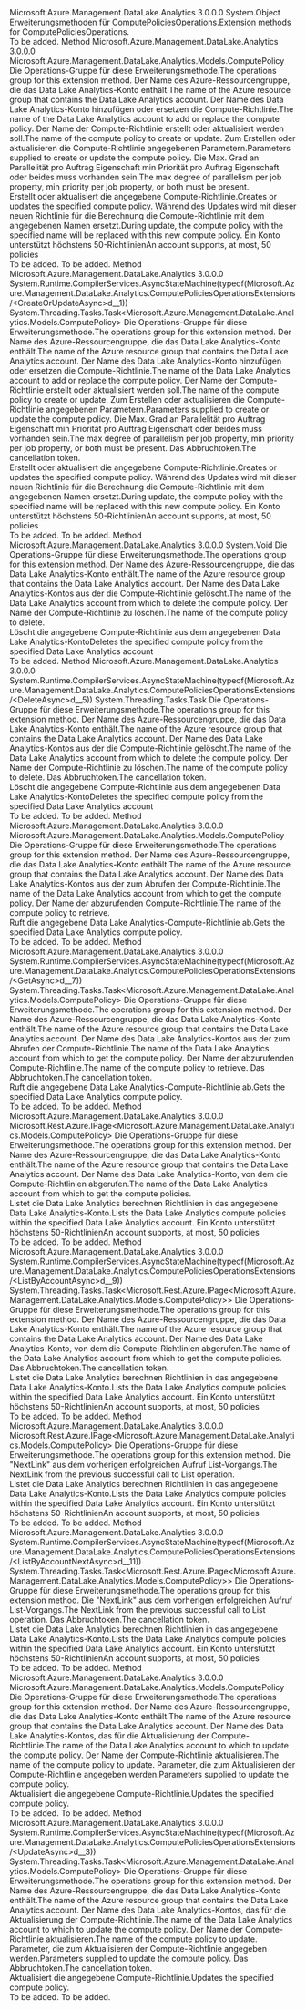 <Type Name="ComputePoliciesOperationsExtensions" FullName="Microsoft.Azure.Management.DataLake.Analytics.ComputePoliciesOperationsExtensions">
  <TypeSignature Language="C#" Value="public static class ComputePoliciesOperationsExtensions" />
  <TypeSignature Language="ILAsm" Value=".class public auto ansi abstract sealed beforefieldinit ComputePoliciesOperationsExtensions extends System.Object" />
  <TypeSignature Language="DocId" Value="T:Microsoft.Azure.Management.DataLake.Analytics.ComputePoliciesOperationsExtensions" />
  <TypeSignature Language="VB.NET" Value="Public Module ComputePoliciesOperationsExtensions" />
  <TypeSignature Language="F#" Value="type ComputePoliciesOperationsExtensions = class" />
  <AssemblyInfo>
    <AssemblyName>Microsoft.Azure.Management.DataLake.Analytics</AssemblyName>
    <AssemblyVersion>3.0.0.0</AssemblyVersion>
  </AssemblyInfo>
  <Base>
    <BaseTypeName>System.Object</BaseTypeName>
  </Base>
  <Interfaces />
  <Docs>
    <summary>
            <span data-ttu-id="ae55e-101">Erweiterungsmethoden für ComputePoliciesOperations.</span><span class="sxs-lookup"><span data-stu-id="ae55e-101">Extension methods for ComputePoliciesOperations.</span></span>
            </summary>
    <remarks>To be added.</remarks>
  </Docs>
  <Members>
    <Member MemberName="CreateOrUpdate">
      <MemberSignature Language="C#" Value="public static Microsoft.Azure.Management.DataLake.Analytics.Models.ComputePolicy CreateOrUpdate (this Microsoft.Azure.Management.DataLake.Analytics.IComputePoliciesOperations operations, string resourceGroupName, string accountName, string computePolicyName, Microsoft.Azure.Management.DataLake.Analytics.Models.ComputePolicyCreateOrUpdateParameters parameters);" />
      <MemberSignature Language="ILAsm" Value=".method public static hidebysig class Microsoft.Azure.Management.DataLake.Analytics.Models.ComputePolicy CreateOrUpdate(class Microsoft.Azure.Management.DataLake.Analytics.IComputePoliciesOperations operations, string resourceGroupName, string accountName, string computePolicyName, class Microsoft.Azure.Management.DataLake.Analytics.Models.ComputePolicyCreateOrUpdateParameters parameters) cil managed" />
      <MemberSignature Language="DocId" Value="M:Microsoft.Azure.Management.DataLake.Analytics.ComputePoliciesOperationsExtensions.CreateOrUpdate(Microsoft.Azure.Management.DataLake.Analytics.IComputePoliciesOperations,System.String,System.String,System.String,Microsoft.Azure.Management.DataLake.Analytics.Models.ComputePolicyCreateOrUpdateParameters)" />
      <MemberSignature Language="VB.NET" Value="&lt;Extension()&gt;&#xA;Public Function CreateOrUpdate (operations As IComputePoliciesOperations, resourceGroupName As String, accountName As String, computePolicyName As String, parameters As ComputePolicyCreateOrUpdateParameters) As ComputePolicy" />
      <MemberSignature Language="F#" Value="static member CreateOrUpdate : Microsoft.Azure.Management.DataLake.Analytics.IComputePoliciesOperations * string * string * string * Microsoft.Azure.Management.DataLake.Analytics.Models.ComputePolicyCreateOrUpdateParameters -&gt; Microsoft.Azure.Management.DataLake.Analytics.Models.ComputePolicy" Usage="Microsoft.Azure.Management.DataLake.Analytics.ComputePoliciesOperationsExtensions.CreateOrUpdate (operations, resourceGroupName, accountName, computePolicyName, parameters)" />
      <MemberType>Method</MemberType>
      <AssemblyInfo>
        <AssemblyName>Microsoft.Azure.Management.DataLake.Analytics</AssemblyName>
        <AssemblyVersion>3.0.0.0</AssemblyVersion>
      </AssemblyInfo>
      <ReturnValue>
        <ReturnType>Microsoft.Azure.Management.DataLake.Analytics.Models.ComputePolicy</ReturnType>
      </ReturnValue>
      <Parameters>
        <Parameter Name="operations" Type="Microsoft.Azure.Management.DataLake.Analytics.IComputePoliciesOperations" RefType="this" />
        <Parameter Name="resourceGroupName" Type="System.String" />
        <Parameter Name="accountName" Type="System.String" />
        <Parameter Name="computePolicyName" Type="System.String" />
        <Parameter Name="parameters" Type="Microsoft.Azure.Management.DataLake.Analytics.Models.ComputePolicyCreateOrUpdateParameters" />
      </Parameters>
      <Docs>
        <param name="operations">
            <span data-ttu-id="ae55e-102">Die Operations-Gruppe für diese Erweiterungsmethode.</span><span class="sxs-lookup"><span data-stu-id="ae55e-102">The operations group for this extension method.</span></span>
            </param>
        <param name="resourceGroupName">
            <span data-ttu-id="ae55e-103">Der Name des Azure-Ressourcengruppe, die das Data Lake Analytics-Konto enthält.</span><span class="sxs-lookup"><span data-stu-id="ae55e-103">The name of the Azure resource group that contains the Data Lake Analytics account.</span></span>
            </param>
        <param name="accountName">
            <span data-ttu-id="ae55e-104">Der Name des Data Lake Analytics-Konto hinzufügen oder ersetzen die Compute-Richtlinie.</span><span class="sxs-lookup"><span data-stu-id="ae55e-104">The name of the Data Lake Analytics account to add or replace the compute policy.</span></span>
            </param>
        <param name="computePolicyName">
            <span data-ttu-id="ae55e-105">Der Name der Compute-Richtlinie erstellt oder aktualisiert werden soll.</span><span class="sxs-lookup"><span data-stu-id="ae55e-105">The name of the compute policy to create or update.</span></span>
            </param>
        <param name="parameters">
            <span data-ttu-id="ae55e-106">Zum Erstellen oder aktualisieren die Compute-Richtlinie angegebenen Parametern.</span><span class="sxs-lookup"><span data-stu-id="ae55e-106">Parameters supplied to create or update the compute policy.</span></span> <span data-ttu-id="ae55e-107">Die Max. Grad an Parallelität pro Auftrag Eigenschaft min Priorität pro Auftrag Eigenschaft oder beides muss vorhanden sein.</span><span class="sxs-lookup"><span data-stu-id="ae55e-107">The max degree of parallelism per job property, min priority per job property, or both must be present.</span></span>
            </param>
        <summary>
            <span data-ttu-id="ae55e-108">Erstellt oder aktualisiert die angegebene Compute-Richtlinie.</span><span class="sxs-lookup"><span data-stu-id="ae55e-108">Creates or updates the specified compute policy.</span></span> <span data-ttu-id="ae55e-109">Während des Updates wird mit dieser neuen Richtlinie für die Berechnung die Compute-Richtlinie mit dem angegebenen Namen ersetzt.</span><span class="sxs-lookup"><span data-stu-id="ae55e-109">During update, the compute policy with the specified name will be replaced with this new compute policy.</span></span> <span data-ttu-id="ae55e-110">Ein Konto unterstützt höchstens 50-Richtlinien</span><span class="sxs-lookup"><span data-stu-id="ae55e-110">An account supports, at most, 50 policies</span></span>
            </summary>
        <returns>To be added.</returns>
        <remarks>To be added.</remarks>
      </Docs>
    </Member>
    <Member MemberName="CreateOrUpdateAsync">
      <MemberSignature Language="C#" Value="public static System.Threading.Tasks.Task&lt;Microsoft.Azure.Management.DataLake.Analytics.Models.ComputePolicy&gt; CreateOrUpdateAsync (this Microsoft.Azure.Management.DataLake.Analytics.IComputePoliciesOperations operations, string resourceGroupName, string accountName, string computePolicyName, Microsoft.Azure.Management.DataLake.Analytics.Models.ComputePolicyCreateOrUpdateParameters parameters, System.Threading.CancellationToken cancellationToken = null);" />
      <MemberSignature Language="ILAsm" Value=".method public static hidebysig class System.Threading.Tasks.Task`1&lt;class Microsoft.Azure.Management.DataLake.Analytics.Models.ComputePolicy&gt; CreateOrUpdateAsync(class Microsoft.Azure.Management.DataLake.Analytics.IComputePoliciesOperations operations, string resourceGroupName, string accountName, string computePolicyName, class Microsoft.Azure.Management.DataLake.Analytics.Models.ComputePolicyCreateOrUpdateParameters parameters, valuetype System.Threading.CancellationToken cancellationToken) cil managed" />
      <MemberSignature Language="DocId" Value="M:Microsoft.Azure.Management.DataLake.Analytics.ComputePoliciesOperationsExtensions.CreateOrUpdateAsync(Microsoft.Azure.Management.DataLake.Analytics.IComputePoliciesOperations,System.String,System.String,System.String,Microsoft.Azure.Management.DataLake.Analytics.Models.ComputePolicyCreateOrUpdateParameters,System.Threading.CancellationToken)" />
      <MemberSignature Language="F#" Value="static member CreateOrUpdateAsync : Microsoft.Azure.Management.DataLake.Analytics.IComputePoliciesOperations * string * string * string * Microsoft.Azure.Management.DataLake.Analytics.Models.ComputePolicyCreateOrUpdateParameters * System.Threading.CancellationToken -&gt; System.Threading.Tasks.Task&lt;Microsoft.Azure.Management.DataLake.Analytics.Models.ComputePolicy&gt;" Usage="Microsoft.Azure.Management.DataLake.Analytics.ComputePoliciesOperationsExtensions.CreateOrUpdateAsync (operations, resourceGroupName, accountName, computePolicyName, parameters, cancellationToken)" />
      <MemberType>Method</MemberType>
      <AssemblyInfo>
        <AssemblyName>Microsoft.Azure.Management.DataLake.Analytics</AssemblyName>
        <AssemblyVersion>3.0.0.0</AssemblyVersion>
      </AssemblyInfo>
      <Attributes>
        <Attribute>
          <AttributeName>System.Runtime.CompilerServices.AsyncStateMachine(typeof(Microsoft.Azure.Management.DataLake.Analytics.ComputePoliciesOperationsExtensions/&lt;CreateOrUpdateAsync&gt;d__1))</AttributeName>
        </Attribute>
      </Attributes>
      <ReturnValue>
        <ReturnType>System.Threading.Tasks.Task&lt;Microsoft.Azure.Management.DataLake.Analytics.Models.ComputePolicy&gt;</ReturnType>
      </ReturnValue>
      <Parameters>
        <Parameter Name="operations" Type="Microsoft.Azure.Management.DataLake.Analytics.IComputePoliciesOperations" RefType="this" />
        <Parameter Name="resourceGroupName" Type="System.String" />
        <Parameter Name="accountName" Type="System.String" />
        <Parameter Name="computePolicyName" Type="System.String" />
        <Parameter Name="parameters" Type="Microsoft.Azure.Management.DataLake.Analytics.Models.ComputePolicyCreateOrUpdateParameters" />
        <Parameter Name="cancellationToken" Type="System.Threading.CancellationToken" />
      </Parameters>
      <Docs>
        <param name="operations">
            <span data-ttu-id="ae55e-111">Die Operations-Gruppe für diese Erweiterungsmethode.</span><span class="sxs-lookup"><span data-stu-id="ae55e-111">The operations group for this extension method.</span></span>
            </param>
        <param name="resourceGroupName">
            <span data-ttu-id="ae55e-112">Der Name des Azure-Ressourcengruppe, die das Data Lake Analytics-Konto enthält.</span><span class="sxs-lookup"><span data-stu-id="ae55e-112">The name of the Azure resource group that contains the Data Lake Analytics account.</span></span>
            </param>
        <param name="accountName">
            <span data-ttu-id="ae55e-113">Der Name des Data Lake Analytics-Konto hinzufügen oder ersetzen die Compute-Richtlinie.</span><span class="sxs-lookup"><span data-stu-id="ae55e-113">The name of the Data Lake Analytics account to add or replace the compute policy.</span></span>
            </param>
        <param name="computePolicyName">
            <span data-ttu-id="ae55e-114">Der Name der Compute-Richtlinie erstellt oder aktualisiert werden soll.</span><span class="sxs-lookup"><span data-stu-id="ae55e-114">The name of the compute policy to create or update.</span></span>
            </param>
        <param name="parameters">
            <span data-ttu-id="ae55e-115">Zum Erstellen oder aktualisieren die Compute-Richtlinie angegebenen Parametern.</span><span class="sxs-lookup"><span data-stu-id="ae55e-115">Parameters supplied to create or update the compute policy.</span></span> <span data-ttu-id="ae55e-116">Die Max. Grad an Parallelität pro Auftrag Eigenschaft min Priorität pro Auftrag Eigenschaft oder beides muss vorhanden sein.</span><span class="sxs-lookup"><span data-stu-id="ae55e-116">The max degree of parallelism per job property, min priority per job property, or both must be present.</span></span>
            </param>
        <param name="cancellationToken">
            <span data-ttu-id="ae55e-117">Das Abbruchtoken.</span><span class="sxs-lookup"><span data-stu-id="ae55e-117">The cancellation token.</span></span>
            </param>
        <summary>
            <span data-ttu-id="ae55e-118">Erstellt oder aktualisiert die angegebene Compute-Richtlinie.</span><span class="sxs-lookup"><span data-stu-id="ae55e-118">Creates or updates the specified compute policy.</span></span> <span data-ttu-id="ae55e-119">Während des Updates wird mit dieser neuen Richtlinie für die Berechnung die Compute-Richtlinie mit dem angegebenen Namen ersetzt.</span><span class="sxs-lookup"><span data-stu-id="ae55e-119">During update, the compute policy with the specified name will be replaced with this new compute policy.</span></span> <span data-ttu-id="ae55e-120">Ein Konto unterstützt höchstens 50-Richtlinien</span><span class="sxs-lookup"><span data-stu-id="ae55e-120">An account supports, at most, 50 policies</span></span>
            </summary>
        <returns>To be added.</returns>
        <remarks>To be added.</remarks>
      </Docs>
    </Member>
    <Member MemberName="Delete">
      <MemberSignature Language="C#" Value="public static void Delete (this Microsoft.Azure.Management.DataLake.Analytics.IComputePoliciesOperations operations, string resourceGroupName, string accountName, string computePolicyName);" />
      <MemberSignature Language="ILAsm" Value=".method public static hidebysig void Delete(class Microsoft.Azure.Management.DataLake.Analytics.IComputePoliciesOperations operations, string resourceGroupName, string accountName, string computePolicyName) cil managed" />
      <MemberSignature Language="DocId" Value="M:Microsoft.Azure.Management.DataLake.Analytics.ComputePoliciesOperationsExtensions.Delete(Microsoft.Azure.Management.DataLake.Analytics.IComputePoliciesOperations,System.String,System.String,System.String)" />
      <MemberSignature Language="VB.NET" Value="&lt;Extension()&gt;&#xA;Public Sub Delete (operations As IComputePoliciesOperations, resourceGroupName As String, accountName As String, computePolicyName As String)" />
      <MemberSignature Language="F#" Value="static member Delete : Microsoft.Azure.Management.DataLake.Analytics.IComputePoliciesOperations * string * string * string -&gt; unit" Usage="Microsoft.Azure.Management.DataLake.Analytics.ComputePoliciesOperationsExtensions.Delete (operations, resourceGroupName, accountName, computePolicyName)" />
      <MemberType>Method</MemberType>
      <AssemblyInfo>
        <AssemblyName>Microsoft.Azure.Management.DataLake.Analytics</AssemblyName>
        <AssemblyVersion>3.0.0.0</AssemblyVersion>
      </AssemblyInfo>
      <ReturnValue>
        <ReturnType>System.Void</ReturnType>
      </ReturnValue>
      <Parameters>
        <Parameter Name="operations" Type="Microsoft.Azure.Management.DataLake.Analytics.IComputePoliciesOperations" RefType="this" />
        <Parameter Name="resourceGroupName" Type="System.String" />
        <Parameter Name="accountName" Type="System.String" />
        <Parameter Name="computePolicyName" Type="System.String" />
      </Parameters>
      <Docs>
        <param name="operations">
            <span data-ttu-id="ae55e-121">Die Operations-Gruppe für diese Erweiterungsmethode.</span><span class="sxs-lookup"><span data-stu-id="ae55e-121">The operations group for this extension method.</span></span>
            </param>
        <param name="resourceGroupName">
            <span data-ttu-id="ae55e-122">Der Name des Azure-Ressourcengruppe, die das Data Lake Analytics-Konto enthält.</span><span class="sxs-lookup"><span data-stu-id="ae55e-122">The name of the Azure resource group that contains the Data Lake Analytics account.</span></span>
            </param>
        <param name="accountName">
            <span data-ttu-id="ae55e-123">Der Name des Data Lake Analytics-Kontos aus der die Compute-Richtlinie gelöscht.</span><span class="sxs-lookup"><span data-stu-id="ae55e-123">The name of the Data Lake Analytics account from which to delete the compute policy.</span></span>
            </param>
        <param name="computePolicyName">
            <span data-ttu-id="ae55e-124">Der Name der Compute-Richtlinie zu löschen.</span><span class="sxs-lookup"><span data-stu-id="ae55e-124">The name of the compute policy to delete.</span></span>
            </param>
        <summary>
            <span data-ttu-id="ae55e-125">Löscht die angegebene Compute-Richtlinie aus dem angegebenen Data Lake Analytics-Konto</span><span class="sxs-lookup"><span data-stu-id="ae55e-125">Deletes the specified compute policy from the specified Data Lake Analytics account</span></span>
            </summary>
        <remarks>To be added.</remarks>
      </Docs>
    </Member>
    <Member MemberName="DeleteAsync">
      <MemberSignature Language="C#" Value="public static System.Threading.Tasks.Task DeleteAsync (this Microsoft.Azure.Management.DataLake.Analytics.IComputePoliciesOperations operations, string resourceGroupName, string accountName, string computePolicyName, System.Threading.CancellationToken cancellationToken = null);" />
      <MemberSignature Language="ILAsm" Value=".method public static hidebysig class System.Threading.Tasks.Task DeleteAsync(class Microsoft.Azure.Management.DataLake.Analytics.IComputePoliciesOperations operations, string resourceGroupName, string accountName, string computePolicyName, valuetype System.Threading.CancellationToken cancellationToken) cil managed" />
      <MemberSignature Language="DocId" Value="M:Microsoft.Azure.Management.DataLake.Analytics.ComputePoliciesOperationsExtensions.DeleteAsync(Microsoft.Azure.Management.DataLake.Analytics.IComputePoliciesOperations,System.String,System.String,System.String,System.Threading.CancellationToken)" />
      <MemberSignature Language="F#" Value="static member DeleteAsync : Microsoft.Azure.Management.DataLake.Analytics.IComputePoliciesOperations * string * string * string * System.Threading.CancellationToken -&gt; System.Threading.Tasks.Task" Usage="Microsoft.Azure.Management.DataLake.Analytics.ComputePoliciesOperationsExtensions.DeleteAsync (operations, resourceGroupName, accountName, computePolicyName, cancellationToken)" />
      <MemberType>Method</MemberType>
      <AssemblyInfo>
        <AssemblyName>Microsoft.Azure.Management.DataLake.Analytics</AssemblyName>
        <AssemblyVersion>3.0.0.0</AssemblyVersion>
      </AssemblyInfo>
      <Attributes>
        <Attribute>
          <AttributeName>System.Runtime.CompilerServices.AsyncStateMachine(typeof(Microsoft.Azure.Management.DataLake.Analytics.ComputePoliciesOperationsExtensions/&lt;DeleteAsync&gt;d__5))</AttributeName>
        </Attribute>
      </Attributes>
      <ReturnValue>
        <ReturnType>System.Threading.Tasks.Task</ReturnType>
      </ReturnValue>
      <Parameters>
        <Parameter Name="operations" Type="Microsoft.Azure.Management.DataLake.Analytics.IComputePoliciesOperations" RefType="this" />
        <Parameter Name="resourceGroupName" Type="System.String" />
        <Parameter Name="accountName" Type="System.String" />
        <Parameter Name="computePolicyName" Type="System.String" />
        <Parameter Name="cancellationToken" Type="System.Threading.CancellationToken" />
      </Parameters>
      <Docs>
        <param name="operations">
            <span data-ttu-id="ae55e-126">Die Operations-Gruppe für diese Erweiterungsmethode.</span><span class="sxs-lookup"><span data-stu-id="ae55e-126">The operations group for this extension method.</span></span>
            </param>
        <param name="resourceGroupName">
            <span data-ttu-id="ae55e-127">Der Name des Azure-Ressourcengruppe, die das Data Lake Analytics-Konto enthält.</span><span class="sxs-lookup"><span data-stu-id="ae55e-127">The name of the Azure resource group that contains the Data Lake Analytics account.</span></span>
            </param>
        <param name="accountName">
            <span data-ttu-id="ae55e-128">Der Name des Data Lake Analytics-Kontos aus der die Compute-Richtlinie gelöscht.</span><span class="sxs-lookup"><span data-stu-id="ae55e-128">The name of the Data Lake Analytics account from which to delete the compute policy.</span></span>
            </param>
        <param name="computePolicyName">
            <span data-ttu-id="ae55e-129">Der Name der Compute-Richtlinie zu löschen.</span><span class="sxs-lookup"><span data-stu-id="ae55e-129">The name of the compute policy to delete.</span></span>
            </param>
        <param name="cancellationToken">
            <span data-ttu-id="ae55e-130">Das Abbruchtoken.</span><span class="sxs-lookup"><span data-stu-id="ae55e-130">The cancellation token.</span></span>
            </param>
        <summary>
            <span data-ttu-id="ae55e-131">Löscht die angegebene Compute-Richtlinie aus dem angegebenen Data Lake Analytics-Konto</span><span class="sxs-lookup"><span data-stu-id="ae55e-131">Deletes the specified compute policy from the specified Data Lake Analytics account</span></span>
            </summary>
        <returns>To be added.</returns>
        <remarks>To be added.</remarks>
      </Docs>
    </Member>
    <Member MemberName="Get">
      <MemberSignature Language="C#" Value="public static Microsoft.Azure.Management.DataLake.Analytics.Models.ComputePolicy Get (this Microsoft.Azure.Management.DataLake.Analytics.IComputePoliciesOperations operations, string resourceGroupName, string accountName, string computePolicyName);" />
      <MemberSignature Language="ILAsm" Value=".method public static hidebysig class Microsoft.Azure.Management.DataLake.Analytics.Models.ComputePolicy Get(class Microsoft.Azure.Management.DataLake.Analytics.IComputePoliciesOperations operations, string resourceGroupName, string accountName, string computePolicyName) cil managed" />
      <MemberSignature Language="DocId" Value="M:Microsoft.Azure.Management.DataLake.Analytics.ComputePoliciesOperationsExtensions.Get(Microsoft.Azure.Management.DataLake.Analytics.IComputePoliciesOperations,System.String,System.String,System.String)" />
      <MemberSignature Language="VB.NET" Value="&lt;Extension()&gt;&#xA;Public Function Get (operations As IComputePoliciesOperations, resourceGroupName As String, accountName As String, computePolicyName As String) As ComputePolicy" />
      <MemberSignature Language="F#" Value="static member Get : Microsoft.Azure.Management.DataLake.Analytics.IComputePoliciesOperations * string * string * string -&gt; Microsoft.Azure.Management.DataLake.Analytics.Models.ComputePolicy" Usage="Microsoft.Azure.Management.DataLake.Analytics.ComputePoliciesOperationsExtensions.Get (operations, resourceGroupName, accountName, computePolicyName)" />
      <MemberType>Method</MemberType>
      <AssemblyInfo>
        <AssemblyName>Microsoft.Azure.Management.DataLake.Analytics</AssemblyName>
        <AssemblyVersion>3.0.0.0</AssemblyVersion>
      </AssemblyInfo>
      <ReturnValue>
        <ReturnType>Microsoft.Azure.Management.DataLake.Analytics.Models.ComputePolicy</ReturnType>
      </ReturnValue>
      <Parameters>
        <Parameter Name="operations" Type="Microsoft.Azure.Management.DataLake.Analytics.IComputePoliciesOperations" RefType="this" />
        <Parameter Name="resourceGroupName" Type="System.String" />
        <Parameter Name="accountName" Type="System.String" />
        <Parameter Name="computePolicyName" Type="System.String" />
      </Parameters>
      <Docs>
        <param name="operations">
            <span data-ttu-id="ae55e-132">Die Operations-Gruppe für diese Erweiterungsmethode.</span><span class="sxs-lookup"><span data-stu-id="ae55e-132">The operations group for this extension method.</span></span>
            </param>
        <param name="resourceGroupName">
            <span data-ttu-id="ae55e-133">Der Name des Azure-Ressourcengruppe, die das Data Lake Analytics-Konto enthält.</span><span class="sxs-lookup"><span data-stu-id="ae55e-133">The name of the Azure resource group that contains the Data Lake Analytics account.</span></span>
            </param>
        <param name="accountName">
            <span data-ttu-id="ae55e-134">Der Name des Data Lake Analytics-Kontos aus der zum Abrufen der Compute-Richtlinie.</span><span class="sxs-lookup"><span data-stu-id="ae55e-134">The name of the Data Lake Analytics account from which to get the compute policy.</span></span>
            </param>
        <param name="computePolicyName">
            <span data-ttu-id="ae55e-135">Der Name der abzurufenden Compute-Richtlinie.</span><span class="sxs-lookup"><span data-stu-id="ae55e-135">The name of the compute policy to retrieve.</span></span>
            </param>
        <summary>
            <span data-ttu-id="ae55e-136">Ruft die angegebene Data Lake Analytics-Compute-Richtlinie ab.</span><span class="sxs-lookup"><span data-stu-id="ae55e-136">Gets the specified Data Lake Analytics compute policy.</span></span>
            </summary>
        <returns>To be added.</returns>
        <remarks>To be added.</remarks>
      </Docs>
    </Member>
    <Member MemberName="GetAsync">
      <MemberSignature Language="C#" Value="public static System.Threading.Tasks.Task&lt;Microsoft.Azure.Management.DataLake.Analytics.Models.ComputePolicy&gt; GetAsync (this Microsoft.Azure.Management.DataLake.Analytics.IComputePoliciesOperations operations, string resourceGroupName, string accountName, string computePolicyName, System.Threading.CancellationToken cancellationToken = null);" />
      <MemberSignature Language="ILAsm" Value=".method public static hidebysig class System.Threading.Tasks.Task`1&lt;class Microsoft.Azure.Management.DataLake.Analytics.Models.ComputePolicy&gt; GetAsync(class Microsoft.Azure.Management.DataLake.Analytics.IComputePoliciesOperations operations, string resourceGroupName, string accountName, string computePolicyName, valuetype System.Threading.CancellationToken cancellationToken) cil managed" />
      <MemberSignature Language="DocId" Value="M:Microsoft.Azure.Management.DataLake.Analytics.ComputePoliciesOperationsExtensions.GetAsync(Microsoft.Azure.Management.DataLake.Analytics.IComputePoliciesOperations,System.String,System.String,System.String,System.Threading.CancellationToken)" />
      <MemberSignature Language="F#" Value="static member GetAsync : Microsoft.Azure.Management.DataLake.Analytics.IComputePoliciesOperations * string * string * string * System.Threading.CancellationToken -&gt; System.Threading.Tasks.Task&lt;Microsoft.Azure.Management.DataLake.Analytics.Models.ComputePolicy&gt;" Usage="Microsoft.Azure.Management.DataLake.Analytics.ComputePoliciesOperationsExtensions.GetAsync (operations, resourceGroupName, accountName, computePolicyName, cancellationToken)" />
      <MemberType>Method</MemberType>
      <AssemblyInfo>
        <AssemblyName>Microsoft.Azure.Management.DataLake.Analytics</AssemblyName>
        <AssemblyVersion>3.0.0.0</AssemblyVersion>
      </AssemblyInfo>
      <Attributes>
        <Attribute>
          <AttributeName>System.Runtime.CompilerServices.AsyncStateMachine(typeof(Microsoft.Azure.Management.DataLake.Analytics.ComputePoliciesOperationsExtensions/&lt;GetAsync&gt;d__7))</AttributeName>
        </Attribute>
      </Attributes>
      <ReturnValue>
        <ReturnType>System.Threading.Tasks.Task&lt;Microsoft.Azure.Management.DataLake.Analytics.Models.ComputePolicy&gt;</ReturnType>
      </ReturnValue>
      <Parameters>
        <Parameter Name="operations" Type="Microsoft.Azure.Management.DataLake.Analytics.IComputePoliciesOperations" RefType="this" />
        <Parameter Name="resourceGroupName" Type="System.String" />
        <Parameter Name="accountName" Type="System.String" />
        <Parameter Name="computePolicyName" Type="System.String" />
        <Parameter Name="cancellationToken" Type="System.Threading.CancellationToken" />
      </Parameters>
      <Docs>
        <param name="operations">
            <span data-ttu-id="ae55e-137">Die Operations-Gruppe für diese Erweiterungsmethode.</span><span class="sxs-lookup"><span data-stu-id="ae55e-137">The operations group for this extension method.</span></span>
            </param>
        <param name="resourceGroupName">
            <span data-ttu-id="ae55e-138">Der Name des Azure-Ressourcengruppe, die das Data Lake Analytics-Konto enthält.</span><span class="sxs-lookup"><span data-stu-id="ae55e-138">The name of the Azure resource group that contains the Data Lake Analytics account.</span></span>
            </param>
        <param name="accountName">
            <span data-ttu-id="ae55e-139">Der Name des Data Lake Analytics-Kontos aus der zum Abrufen der Compute-Richtlinie.</span><span class="sxs-lookup"><span data-stu-id="ae55e-139">The name of the Data Lake Analytics account from which to get the compute policy.</span></span>
            </param>
        <param name="computePolicyName">
            <span data-ttu-id="ae55e-140">Der Name der abzurufenden Compute-Richtlinie.</span><span class="sxs-lookup"><span data-stu-id="ae55e-140">The name of the compute policy to retrieve.</span></span>
            </param>
        <param name="cancellationToken">
            <span data-ttu-id="ae55e-141">Das Abbruchtoken.</span><span class="sxs-lookup"><span data-stu-id="ae55e-141">The cancellation token.</span></span>
            </param>
        <summary>
            <span data-ttu-id="ae55e-142">Ruft die angegebene Data Lake Analytics-Compute-Richtlinie ab.</span><span class="sxs-lookup"><span data-stu-id="ae55e-142">Gets the specified Data Lake Analytics compute policy.</span></span>
            </summary>
        <returns>To be added.</returns>
        <remarks>To be added.</remarks>
      </Docs>
    </Member>
    <Member MemberName="ListByAccount">
      <MemberSignature Language="C#" Value="public static Microsoft.Rest.Azure.IPage&lt;Microsoft.Azure.Management.DataLake.Analytics.Models.ComputePolicy&gt; ListByAccount (this Microsoft.Azure.Management.DataLake.Analytics.IComputePoliciesOperations operations, string resourceGroupName, string accountName);" />
      <MemberSignature Language="ILAsm" Value=".method public static hidebysig class Microsoft.Rest.Azure.IPage`1&lt;class Microsoft.Azure.Management.DataLake.Analytics.Models.ComputePolicy&gt; ListByAccount(class Microsoft.Azure.Management.DataLake.Analytics.IComputePoliciesOperations operations, string resourceGroupName, string accountName) cil managed" />
      <MemberSignature Language="DocId" Value="M:Microsoft.Azure.Management.DataLake.Analytics.ComputePoliciesOperationsExtensions.ListByAccount(Microsoft.Azure.Management.DataLake.Analytics.IComputePoliciesOperations,System.String,System.String)" />
      <MemberSignature Language="VB.NET" Value="&lt;Extension()&gt;&#xA;Public Function ListByAccount (operations As IComputePoliciesOperations, resourceGroupName As String, accountName As String) As IPage(Of ComputePolicy)" />
      <MemberSignature Language="F#" Value="static member ListByAccount : Microsoft.Azure.Management.DataLake.Analytics.IComputePoliciesOperations * string * string -&gt; Microsoft.Rest.Azure.IPage&lt;Microsoft.Azure.Management.DataLake.Analytics.Models.ComputePolicy&gt;" Usage="Microsoft.Azure.Management.DataLake.Analytics.ComputePoliciesOperationsExtensions.ListByAccount (operations, resourceGroupName, accountName)" />
      <MemberType>Method</MemberType>
      <AssemblyInfo>
        <AssemblyName>Microsoft.Azure.Management.DataLake.Analytics</AssemblyName>
        <AssemblyVersion>3.0.0.0</AssemblyVersion>
      </AssemblyInfo>
      <ReturnValue>
        <ReturnType>Microsoft.Rest.Azure.IPage&lt;Microsoft.Azure.Management.DataLake.Analytics.Models.ComputePolicy&gt;</ReturnType>
      </ReturnValue>
      <Parameters>
        <Parameter Name="operations" Type="Microsoft.Azure.Management.DataLake.Analytics.IComputePoliciesOperations" RefType="this" />
        <Parameter Name="resourceGroupName" Type="System.String" />
        <Parameter Name="accountName" Type="System.String" />
      </Parameters>
      <Docs>
        <param name="operations">
            <span data-ttu-id="ae55e-143">Die Operations-Gruppe für diese Erweiterungsmethode.</span><span class="sxs-lookup"><span data-stu-id="ae55e-143">The operations group for this extension method.</span></span>
            </param>
        <param name="resourceGroupName">
            <span data-ttu-id="ae55e-144">Der Name des Azure-Ressourcengruppe, die das Data Lake Analytics-Konto enthält.</span><span class="sxs-lookup"><span data-stu-id="ae55e-144">The name of the Azure resource group that contains the Data Lake Analytics account.</span></span>
            </param>
        <param name="accountName">
            <span data-ttu-id="ae55e-145">Der Name des Data Lake Analytics-Konto, von dem die Compute-Richtlinien abgerufen.</span><span class="sxs-lookup"><span data-stu-id="ae55e-145">The name of the Data Lake Analytics account from which to get the compute policies.</span></span>
            </param>
        <summary>
            <span data-ttu-id="ae55e-146">Listet die Data Lake Analytics berechnen Richtlinien in das angegebene Data Lake Analytics-Konto.</span><span class="sxs-lookup"><span data-stu-id="ae55e-146">Lists the Data Lake Analytics compute policies within the specified Data Lake Analytics account.</span></span> <span data-ttu-id="ae55e-147">Ein Konto unterstützt höchstens 50-Richtlinien</span><span class="sxs-lookup"><span data-stu-id="ae55e-147">An account supports, at most, 50 policies</span></span>
            </summary>
        <returns>To be added.</returns>
        <remarks>To be added.</remarks>
      </Docs>
    </Member>
    <Member MemberName="ListByAccountAsync">
      <MemberSignature Language="C#" Value="public static System.Threading.Tasks.Task&lt;Microsoft.Rest.Azure.IPage&lt;Microsoft.Azure.Management.DataLake.Analytics.Models.ComputePolicy&gt;&gt; ListByAccountAsync (this Microsoft.Azure.Management.DataLake.Analytics.IComputePoliciesOperations operations, string resourceGroupName, string accountName, System.Threading.CancellationToken cancellationToken = null);" />
      <MemberSignature Language="ILAsm" Value=".method public static hidebysig class System.Threading.Tasks.Task`1&lt;class Microsoft.Rest.Azure.IPage`1&lt;class Microsoft.Azure.Management.DataLake.Analytics.Models.ComputePolicy&gt;&gt; ListByAccountAsync(class Microsoft.Azure.Management.DataLake.Analytics.IComputePoliciesOperations operations, string resourceGroupName, string accountName, valuetype System.Threading.CancellationToken cancellationToken) cil managed" />
      <MemberSignature Language="DocId" Value="M:Microsoft.Azure.Management.DataLake.Analytics.ComputePoliciesOperationsExtensions.ListByAccountAsync(Microsoft.Azure.Management.DataLake.Analytics.IComputePoliciesOperations,System.String,System.String,System.Threading.CancellationToken)" />
      <MemberSignature Language="F#" Value="static member ListByAccountAsync : Microsoft.Azure.Management.DataLake.Analytics.IComputePoliciesOperations * string * string * System.Threading.CancellationToken -&gt; System.Threading.Tasks.Task&lt;Microsoft.Rest.Azure.IPage&lt;Microsoft.Azure.Management.DataLake.Analytics.Models.ComputePolicy&gt;&gt;" Usage="Microsoft.Azure.Management.DataLake.Analytics.ComputePoliciesOperationsExtensions.ListByAccountAsync (operations, resourceGroupName, accountName, cancellationToken)" />
      <MemberType>Method</MemberType>
      <AssemblyInfo>
        <AssemblyName>Microsoft.Azure.Management.DataLake.Analytics</AssemblyName>
        <AssemblyVersion>3.0.0.0</AssemblyVersion>
      </AssemblyInfo>
      <Attributes>
        <Attribute>
          <AttributeName>System.Runtime.CompilerServices.AsyncStateMachine(typeof(Microsoft.Azure.Management.DataLake.Analytics.ComputePoliciesOperationsExtensions/&lt;ListByAccountAsync&gt;d__9))</AttributeName>
        </Attribute>
      </Attributes>
      <ReturnValue>
        <ReturnType>System.Threading.Tasks.Task&lt;Microsoft.Rest.Azure.IPage&lt;Microsoft.Azure.Management.DataLake.Analytics.Models.ComputePolicy&gt;&gt;</ReturnType>
      </ReturnValue>
      <Parameters>
        <Parameter Name="operations" Type="Microsoft.Azure.Management.DataLake.Analytics.IComputePoliciesOperations" RefType="this" />
        <Parameter Name="resourceGroupName" Type="System.String" />
        <Parameter Name="accountName" Type="System.String" />
        <Parameter Name="cancellationToken" Type="System.Threading.CancellationToken" />
      </Parameters>
      <Docs>
        <param name="operations">
            <span data-ttu-id="ae55e-148">Die Operations-Gruppe für diese Erweiterungsmethode.</span><span class="sxs-lookup"><span data-stu-id="ae55e-148">The operations group for this extension method.</span></span>
            </param>
        <param name="resourceGroupName">
            <span data-ttu-id="ae55e-149">Der Name des Azure-Ressourcengruppe, die das Data Lake Analytics-Konto enthält.</span><span class="sxs-lookup"><span data-stu-id="ae55e-149">The name of the Azure resource group that contains the Data Lake Analytics account.</span></span>
            </param>
        <param name="accountName">
            <span data-ttu-id="ae55e-150">Der Name des Data Lake Analytics-Konto, von dem die Compute-Richtlinien abgerufen.</span><span class="sxs-lookup"><span data-stu-id="ae55e-150">The name of the Data Lake Analytics account from which to get the compute policies.</span></span>
            </param>
        <param name="cancellationToken">
            <span data-ttu-id="ae55e-151">Das Abbruchtoken.</span><span class="sxs-lookup"><span data-stu-id="ae55e-151">The cancellation token.</span></span>
            </param>
        <summary>
            <span data-ttu-id="ae55e-152">Listet die Data Lake Analytics berechnen Richtlinien in das angegebene Data Lake Analytics-Konto.</span><span class="sxs-lookup"><span data-stu-id="ae55e-152">Lists the Data Lake Analytics compute policies within the specified Data Lake Analytics account.</span></span> <span data-ttu-id="ae55e-153">Ein Konto unterstützt höchstens 50-Richtlinien</span><span class="sxs-lookup"><span data-stu-id="ae55e-153">An account supports, at most, 50 policies</span></span>
            </summary>
        <returns>To be added.</returns>
        <remarks>To be added.</remarks>
      </Docs>
    </Member>
    <Member MemberName="ListByAccountNext">
      <MemberSignature Language="C#" Value="public static Microsoft.Rest.Azure.IPage&lt;Microsoft.Azure.Management.DataLake.Analytics.Models.ComputePolicy&gt; ListByAccountNext (this Microsoft.Azure.Management.DataLake.Analytics.IComputePoliciesOperations operations, string nextPageLink);" />
      <MemberSignature Language="ILAsm" Value=".method public static hidebysig class Microsoft.Rest.Azure.IPage`1&lt;class Microsoft.Azure.Management.DataLake.Analytics.Models.ComputePolicy&gt; ListByAccountNext(class Microsoft.Azure.Management.DataLake.Analytics.IComputePoliciesOperations operations, string nextPageLink) cil managed" />
      <MemberSignature Language="DocId" Value="M:Microsoft.Azure.Management.DataLake.Analytics.ComputePoliciesOperationsExtensions.ListByAccountNext(Microsoft.Azure.Management.DataLake.Analytics.IComputePoliciesOperations,System.String)" />
      <MemberSignature Language="VB.NET" Value="&lt;Extension()&gt;&#xA;Public Function ListByAccountNext (operations As IComputePoliciesOperations, nextPageLink As String) As IPage(Of ComputePolicy)" />
      <MemberSignature Language="F#" Value="static member ListByAccountNext : Microsoft.Azure.Management.DataLake.Analytics.IComputePoliciesOperations * string -&gt; Microsoft.Rest.Azure.IPage&lt;Microsoft.Azure.Management.DataLake.Analytics.Models.ComputePolicy&gt;" Usage="Microsoft.Azure.Management.DataLake.Analytics.ComputePoliciesOperationsExtensions.ListByAccountNext (operations, nextPageLink)" />
      <MemberType>Method</MemberType>
      <AssemblyInfo>
        <AssemblyName>Microsoft.Azure.Management.DataLake.Analytics</AssemblyName>
        <AssemblyVersion>3.0.0.0</AssemblyVersion>
      </AssemblyInfo>
      <ReturnValue>
        <ReturnType>Microsoft.Rest.Azure.IPage&lt;Microsoft.Azure.Management.DataLake.Analytics.Models.ComputePolicy&gt;</ReturnType>
      </ReturnValue>
      <Parameters>
        <Parameter Name="operations" Type="Microsoft.Azure.Management.DataLake.Analytics.IComputePoliciesOperations" RefType="this" />
        <Parameter Name="nextPageLink" Type="System.String" />
      </Parameters>
      <Docs>
        <param name="operations">
            <span data-ttu-id="ae55e-154">Die Operations-Gruppe für diese Erweiterungsmethode.</span><span class="sxs-lookup"><span data-stu-id="ae55e-154">The operations group for this extension method.</span></span>
            </param>
        <param name="nextPageLink">
            <span data-ttu-id="ae55e-155">Die "NextLink" aus dem vorherigen erfolgreichen Aufruf List-Vorgangs.</span><span class="sxs-lookup"><span data-stu-id="ae55e-155">The NextLink from the previous successful call to List operation.</span></span>
            </param>
        <summary>
            <span data-ttu-id="ae55e-156">Listet die Data Lake Analytics berechnen Richtlinien in das angegebene Data Lake Analytics-Konto.</span><span class="sxs-lookup"><span data-stu-id="ae55e-156">Lists the Data Lake Analytics compute policies within the specified Data Lake Analytics account.</span></span> <span data-ttu-id="ae55e-157">Ein Konto unterstützt höchstens 50-Richtlinien</span><span class="sxs-lookup"><span data-stu-id="ae55e-157">An account supports, at most, 50 policies</span></span>
            </summary>
        <returns>To be added.</returns>
        <remarks>To be added.</remarks>
      </Docs>
    </Member>
    <Member MemberName="ListByAccountNextAsync">
      <MemberSignature Language="C#" Value="public static System.Threading.Tasks.Task&lt;Microsoft.Rest.Azure.IPage&lt;Microsoft.Azure.Management.DataLake.Analytics.Models.ComputePolicy&gt;&gt; ListByAccountNextAsync (this Microsoft.Azure.Management.DataLake.Analytics.IComputePoliciesOperations operations, string nextPageLink, System.Threading.CancellationToken cancellationToken = null);" />
      <MemberSignature Language="ILAsm" Value=".method public static hidebysig class System.Threading.Tasks.Task`1&lt;class Microsoft.Rest.Azure.IPage`1&lt;class Microsoft.Azure.Management.DataLake.Analytics.Models.ComputePolicy&gt;&gt; ListByAccountNextAsync(class Microsoft.Azure.Management.DataLake.Analytics.IComputePoliciesOperations operations, string nextPageLink, valuetype System.Threading.CancellationToken cancellationToken) cil managed" />
      <MemberSignature Language="DocId" Value="M:Microsoft.Azure.Management.DataLake.Analytics.ComputePoliciesOperationsExtensions.ListByAccountNextAsync(Microsoft.Azure.Management.DataLake.Analytics.IComputePoliciesOperations,System.String,System.Threading.CancellationToken)" />
      <MemberSignature Language="F#" Value="static member ListByAccountNextAsync : Microsoft.Azure.Management.DataLake.Analytics.IComputePoliciesOperations * string * System.Threading.CancellationToken -&gt; System.Threading.Tasks.Task&lt;Microsoft.Rest.Azure.IPage&lt;Microsoft.Azure.Management.DataLake.Analytics.Models.ComputePolicy&gt;&gt;" Usage="Microsoft.Azure.Management.DataLake.Analytics.ComputePoliciesOperationsExtensions.ListByAccountNextAsync (operations, nextPageLink, cancellationToken)" />
      <MemberType>Method</MemberType>
      <AssemblyInfo>
        <AssemblyName>Microsoft.Azure.Management.DataLake.Analytics</AssemblyName>
        <AssemblyVersion>3.0.0.0</AssemblyVersion>
      </AssemblyInfo>
      <Attributes>
        <Attribute>
          <AttributeName>System.Runtime.CompilerServices.AsyncStateMachine(typeof(Microsoft.Azure.Management.DataLake.Analytics.ComputePoliciesOperationsExtensions/&lt;ListByAccountNextAsync&gt;d__11))</AttributeName>
        </Attribute>
      </Attributes>
      <ReturnValue>
        <ReturnType>System.Threading.Tasks.Task&lt;Microsoft.Rest.Azure.IPage&lt;Microsoft.Azure.Management.DataLake.Analytics.Models.ComputePolicy&gt;&gt;</ReturnType>
      </ReturnValue>
      <Parameters>
        <Parameter Name="operations" Type="Microsoft.Azure.Management.DataLake.Analytics.IComputePoliciesOperations" RefType="this" />
        <Parameter Name="nextPageLink" Type="System.String" />
        <Parameter Name="cancellationToken" Type="System.Threading.CancellationToken" />
      </Parameters>
      <Docs>
        <param name="operations">
            <span data-ttu-id="ae55e-158">Die Operations-Gruppe für diese Erweiterungsmethode.</span><span class="sxs-lookup"><span data-stu-id="ae55e-158">The operations group for this extension method.</span></span>
            </param>
        <param name="nextPageLink">
            <span data-ttu-id="ae55e-159">Die "NextLink" aus dem vorherigen erfolgreichen Aufruf List-Vorgangs.</span><span class="sxs-lookup"><span data-stu-id="ae55e-159">The NextLink from the previous successful call to List operation.</span></span>
            </param>
        <param name="cancellationToken">
            <span data-ttu-id="ae55e-160">Das Abbruchtoken.</span><span class="sxs-lookup"><span data-stu-id="ae55e-160">The cancellation token.</span></span>
            </param>
        <summary>
            <span data-ttu-id="ae55e-161">Listet die Data Lake Analytics berechnen Richtlinien in das angegebene Data Lake Analytics-Konto.</span><span class="sxs-lookup"><span data-stu-id="ae55e-161">Lists the Data Lake Analytics compute policies within the specified Data Lake Analytics account.</span></span> <span data-ttu-id="ae55e-162">Ein Konto unterstützt höchstens 50-Richtlinien</span><span class="sxs-lookup"><span data-stu-id="ae55e-162">An account supports, at most, 50 policies</span></span>
            </summary>
        <returns>To be added.</returns>
        <remarks>To be added.</remarks>
      </Docs>
    </Member>
    <Member MemberName="Update">
      <MemberSignature Language="C#" Value="public static Microsoft.Azure.Management.DataLake.Analytics.Models.ComputePolicy Update (this Microsoft.Azure.Management.DataLake.Analytics.IComputePoliciesOperations operations, string resourceGroupName, string accountName, string computePolicyName, Microsoft.Azure.Management.DataLake.Analytics.Models.ComputePolicy parameters = null);" />
      <MemberSignature Language="ILAsm" Value=".method public static hidebysig class Microsoft.Azure.Management.DataLake.Analytics.Models.ComputePolicy Update(class Microsoft.Azure.Management.DataLake.Analytics.IComputePoliciesOperations operations, string resourceGroupName, string accountName, string computePolicyName, class Microsoft.Azure.Management.DataLake.Analytics.Models.ComputePolicy parameters) cil managed" />
      <MemberSignature Language="DocId" Value="M:Microsoft.Azure.Management.DataLake.Analytics.ComputePoliciesOperationsExtensions.Update(Microsoft.Azure.Management.DataLake.Analytics.IComputePoliciesOperations,System.String,System.String,System.String,Microsoft.Azure.Management.DataLake.Analytics.Models.ComputePolicy)" />
      <MemberSignature Language="VB.NET" Value="&lt;Extension()&gt;&#xA;Public Function Update (operations As IComputePoliciesOperations, resourceGroupName As String, accountName As String, computePolicyName As String, Optional parameters As ComputePolicy = null) As ComputePolicy" />
      <MemberSignature Language="F#" Value="static member Update : Microsoft.Azure.Management.DataLake.Analytics.IComputePoliciesOperations * string * string * string * Microsoft.Azure.Management.DataLake.Analytics.Models.ComputePolicy -&gt; Microsoft.Azure.Management.DataLake.Analytics.Models.ComputePolicy" Usage="Microsoft.Azure.Management.DataLake.Analytics.ComputePoliciesOperationsExtensions.Update (operations, resourceGroupName, accountName, computePolicyName, parameters)" />
      <MemberType>Method</MemberType>
      <AssemblyInfo>
        <AssemblyName>Microsoft.Azure.Management.DataLake.Analytics</AssemblyName>
        <AssemblyVersion>3.0.0.0</AssemblyVersion>
      </AssemblyInfo>
      <ReturnValue>
        <ReturnType>Microsoft.Azure.Management.DataLake.Analytics.Models.ComputePolicy</ReturnType>
      </ReturnValue>
      <Parameters>
        <Parameter Name="operations" Type="Microsoft.Azure.Management.DataLake.Analytics.IComputePoliciesOperations" RefType="this" />
        <Parameter Name="resourceGroupName" Type="System.String" />
        <Parameter Name="accountName" Type="System.String" />
        <Parameter Name="computePolicyName" Type="System.String" />
        <Parameter Name="parameters" Type="Microsoft.Azure.Management.DataLake.Analytics.Models.ComputePolicy" />
      </Parameters>
      <Docs>
        <param name="operations">
            <span data-ttu-id="ae55e-163">Die Operations-Gruppe für diese Erweiterungsmethode.</span><span class="sxs-lookup"><span data-stu-id="ae55e-163">The operations group for this extension method.</span></span>
            </param>
        <param name="resourceGroupName">
            <span data-ttu-id="ae55e-164">Der Name des Azure-Ressourcengruppe, die das Data Lake Analytics-Konto enthält.</span><span class="sxs-lookup"><span data-stu-id="ae55e-164">The name of the Azure resource group that contains the Data Lake Analytics account.</span></span>
            </param>
        <param name="accountName">
            <span data-ttu-id="ae55e-165">Der Name des Data Lake Analytics-Kontos, das für die Aktualisierung der Compute-Richtlinie.</span><span class="sxs-lookup"><span data-stu-id="ae55e-165">The name of the Data Lake Analytics account to which to update the compute policy.</span></span>
            </param>
        <param name="computePolicyName">
            <span data-ttu-id="ae55e-166">Der Name der Compute-Richtlinie aktualisieren.</span><span class="sxs-lookup"><span data-stu-id="ae55e-166">The name of the compute policy to update.</span></span>
            </param>
        <param name="parameters">
            <span data-ttu-id="ae55e-167">Parameter, die zum Aktualisieren der Compute-Richtlinie angegeben werden.</span><span class="sxs-lookup"><span data-stu-id="ae55e-167">Parameters supplied to update the compute policy.</span></span>
            </param>
        <summary>
            <span data-ttu-id="ae55e-168">Aktualisiert die angegebene Compute-Richtlinie.</span><span class="sxs-lookup"><span data-stu-id="ae55e-168">Updates the specified compute policy.</span></span>
            </summary>
        <returns>To be added.</returns>
        <remarks>To be added.</remarks>
      </Docs>
    </Member>
    <Member MemberName="UpdateAsync">
      <MemberSignature Language="C#" Value="public static System.Threading.Tasks.Task&lt;Microsoft.Azure.Management.DataLake.Analytics.Models.ComputePolicy&gt; UpdateAsync (this Microsoft.Azure.Management.DataLake.Analytics.IComputePoliciesOperations operations, string resourceGroupName, string accountName, string computePolicyName, Microsoft.Azure.Management.DataLake.Analytics.Models.ComputePolicy parameters = null, System.Threading.CancellationToken cancellationToken = null);" />
      <MemberSignature Language="ILAsm" Value=".method public static hidebysig class System.Threading.Tasks.Task`1&lt;class Microsoft.Azure.Management.DataLake.Analytics.Models.ComputePolicy&gt; UpdateAsync(class Microsoft.Azure.Management.DataLake.Analytics.IComputePoliciesOperations operations, string resourceGroupName, string accountName, string computePolicyName, class Microsoft.Azure.Management.DataLake.Analytics.Models.ComputePolicy parameters, valuetype System.Threading.CancellationToken cancellationToken) cil managed" />
      <MemberSignature Language="DocId" Value="M:Microsoft.Azure.Management.DataLake.Analytics.ComputePoliciesOperationsExtensions.UpdateAsync(Microsoft.Azure.Management.DataLake.Analytics.IComputePoliciesOperations,System.String,System.String,System.String,Microsoft.Azure.Management.DataLake.Analytics.Models.ComputePolicy,System.Threading.CancellationToken)" />
      <MemberSignature Language="F#" Value="static member UpdateAsync : Microsoft.Azure.Management.DataLake.Analytics.IComputePoliciesOperations * string * string * string * Microsoft.Azure.Management.DataLake.Analytics.Models.ComputePolicy * System.Threading.CancellationToken -&gt; System.Threading.Tasks.Task&lt;Microsoft.Azure.Management.DataLake.Analytics.Models.ComputePolicy&gt;" Usage="Microsoft.Azure.Management.DataLake.Analytics.ComputePoliciesOperationsExtensions.UpdateAsync (operations, resourceGroupName, accountName, computePolicyName, parameters, cancellationToken)" />
      <MemberType>Method</MemberType>
      <AssemblyInfo>
        <AssemblyName>Microsoft.Azure.Management.DataLake.Analytics</AssemblyName>
        <AssemblyVersion>3.0.0.0</AssemblyVersion>
      </AssemblyInfo>
      <Attributes>
        <Attribute>
          <AttributeName>System.Runtime.CompilerServices.AsyncStateMachine(typeof(Microsoft.Azure.Management.DataLake.Analytics.ComputePoliciesOperationsExtensions/&lt;UpdateAsync&gt;d__3))</AttributeName>
        </Attribute>
      </Attributes>
      <ReturnValue>
        <ReturnType>System.Threading.Tasks.Task&lt;Microsoft.Azure.Management.DataLake.Analytics.Models.ComputePolicy&gt;</ReturnType>
      </ReturnValue>
      <Parameters>
        <Parameter Name="operations" Type="Microsoft.Azure.Management.DataLake.Analytics.IComputePoliciesOperations" RefType="this" />
        <Parameter Name="resourceGroupName" Type="System.String" />
        <Parameter Name="accountName" Type="System.String" />
        <Parameter Name="computePolicyName" Type="System.String" />
        <Parameter Name="parameters" Type="Microsoft.Azure.Management.DataLake.Analytics.Models.ComputePolicy" />
        <Parameter Name="cancellationToken" Type="System.Threading.CancellationToken" />
      </Parameters>
      <Docs>
        <param name="operations">
            <span data-ttu-id="ae55e-169">Die Operations-Gruppe für diese Erweiterungsmethode.</span><span class="sxs-lookup"><span data-stu-id="ae55e-169">The operations group for this extension method.</span></span>
            </param>
        <param name="resourceGroupName">
            <span data-ttu-id="ae55e-170">Der Name des Azure-Ressourcengruppe, die das Data Lake Analytics-Konto enthält.</span><span class="sxs-lookup"><span data-stu-id="ae55e-170">The name of the Azure resource group that contains the Data Lake Analytics account.</span></span>
            </param>
        <param name="accountName">
            <span data-ttu-id="ae55e-171">Der Name des Data Lake Analytics-Kontos, das für die Aktualisierung der Compute-Richtlinie.</span><span class="sxs-lookup"><span data-stu-id="ae55e-171">The name of the Data Lake Analytics account to which to update the compute policy.</span></span>
            </param>
        <param name="computePolicyName">
            <span data-ttu-id="ae55e-172">Der Name der Compute-Richtlinie aktualisieren.</span><span class="sxs-lookup"><span data-stu-id="ae55e-172">The name of the compute policy to update.</span></span>
            </param>
        <param name="parameters">
            <span data-ttu-id="ae55e-173">Parameter, die zum Aktualisieren der Compute-Richtlinie angegeben werden.</span><span class="sxs-lookup"><span data-stu-id="ae55e-173">Parameters supplied to update the compute policy.</span></span>
            </param>
        <param name="cancellationToken">
            <span data-ttu-id="ae55e-174">Das Abbruchtoken.</span><span class="sxs-lookup"><span data-stu-id="ae55e-174">The cancellation token.</span></span>
            </param>
        <summary>
            <span data-ttu-id="ae55e-175">Aktualisiert die angegebene Compute-Richtlinie.</span><span class="sxs-lookup"><span data-stu-id="ae55e-175">Updates the specified compute policy.</span></span>
            </summary>
        <returns>To be added.</returns>
        <remarks>To be added.</remarks>
      </Docs>
    </Member>
  </Members>
</Type>